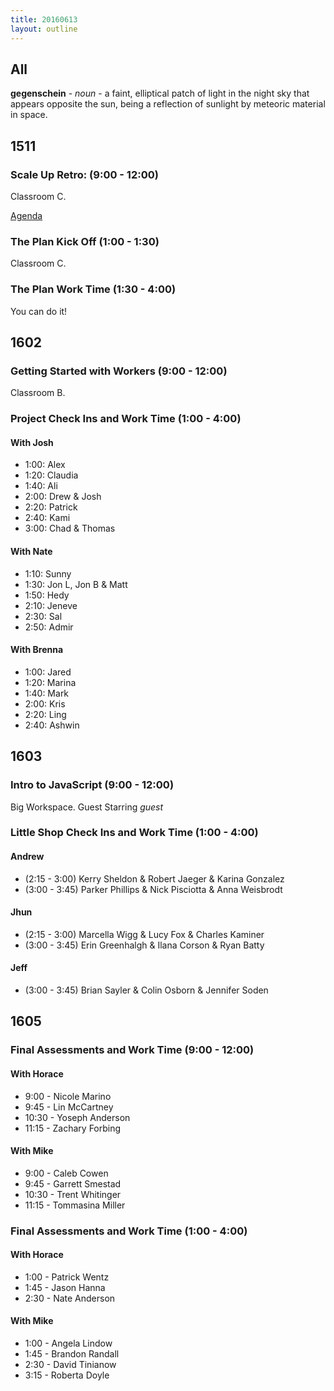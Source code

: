 ```yaml
---
title: 20160613
layout: outline
---
```


## All

**gegenschein** - _noun_ - a faint, elliptical patch of light in the night sky
that appears opposite the sun, being a reflection of sunlight by meteoric
material in space.


## 1511

### Scale Up Retro: (9:00 - 12:00)

Classroom C.

[Agenda](https://gist.github.com/rrgayhart/cceff07e8666a08f843ed869de634026)

### The Plan Kick Off (1:00 - 1:30)

Classroom C.

### The Plan Work Time (1:30 - 4:00)

You can do it!


## 1602

### Getting Started with Workers (9:00 - 12:00)

Classroom B.

### Project Check Ins and Work Time (1:00 - 4:00)

#### With Josh
  - 1:00: Alex
  - 1:20: Claudia
  - 1:40: Ali
  - 2:00: Drew & Josh
  - 2:20: Patrick
  - 2:40: Kami
  - 3:00: Chad & Thomas

#### With Nate
  - 1:10: Sunny
  - 1:30: Jon L, Jon B & Matt
  - 1:50: Hedy
  - 2:10: Jeneve
  - 2:30: Sal
  - 2:50: Admir

#### With Brenna
  - 1:00: Jared
  - 1:20: Marina
  - 1:40: Mark
  - 2:00: Kris
  - 2:20: Ling
  - 2:40: Ashwin


## 1603

### Intro to JavaScript (9:00 - 12:00)

Big Workspace. Guest Starring _guest_

### Little Shop Check Ins and Work Time (1:00 - 4:00)


#### Andrew

* (2:15 - 3:00) Kerry Sheldon & Robert Jaeger & Karina Gonzalez
* (3:00 - 3:45) Parker Phillips & Nick Pisciotta & Anna Weisbrodt

#### Jhun

* (2:15 - 3:00) Marcella Wigg & Lucy Fox & Charles Kaminer
* (3:00 - 3:45) Erin Greenhalgh & Ilana Corson & Ryan Batty

#### Jeff

* (3:00 - 3:45) Brian Sayler & Colin Osborn & Jennifer Soden


## 1605

### Final Assessments and Work Time (9:00 - 12:00)

#### With Horace
* 9:00 - Nicole Marino
* 9:45 - Lin McCartney
* 10:30 - Yoseph Anderson
* 11:15 - Zachary Forbing

#### With Mike
* 9:00 - Caleb Cowen
* 9:45 - Garrett Smestad
* 10:30 - Trent Whitinger
* 11:15 - Tommasina Miller

### Final Assessments and Work Time (1:00 - 4:00)

#### With Horace
* 1:00 - Patrick Wentz
* 1:45 - Jason Hanna
* 2:30 - Nate Anderson

#### With Mike
* 1:00 - Angela Lindow
* 1:45 - Brandon Randall
* 2:30 - David Tinianow
* 3:15 - Roberta Doyle
